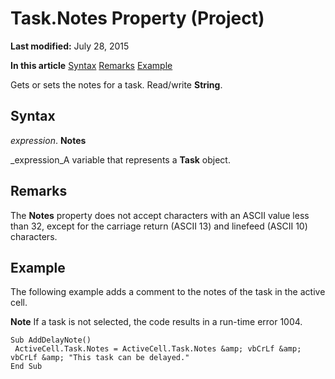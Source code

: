 
# Task.Notes Property (Project)

 **Last modified:** July 28, 2015

 **In this article**
 [Syntax](#sectionSection0)
 [Remarks](#sectionSection1)
 [Example](#sectionSection2)


Gets or sets the notes for a task. Read/write  **String**.


## Syntax
<a name="sectionSection0"> </a>

 _expression_. **Notes**

 _expression_A variable that represents a  **Task** object.


## Remarks
<a name="sectionSection1"> </a>

The  **Notes** property does not accept characters with an ASCII value less than 32, except for the carriage return (ASCII 13) and linefeed (ASCII 10) characters.


## Example
<a name="sectionSection2"> </a>

The following example adds a comment to the notes of the task in the active cell.


 **Note**  If a task is not selected, the code results in a run-time error 1004. 


```
Sub AddDelayNote() 
 ActiveCell.Task.Notes = ActiveCell.Task.Notes &amp; vbCrLf &amp; vbCrLf &amp; "This task can be delayed." 
End Sub
```

